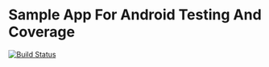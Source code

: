 # Sample App For Android Testing And Coverage

[![Build Status](https://travis-ci.org/championswimmer/SampleAndroidTestCoverage.svg?branch=master)](https://travis-ci.org/championswimmer/SampleAndroidTestCoverage)